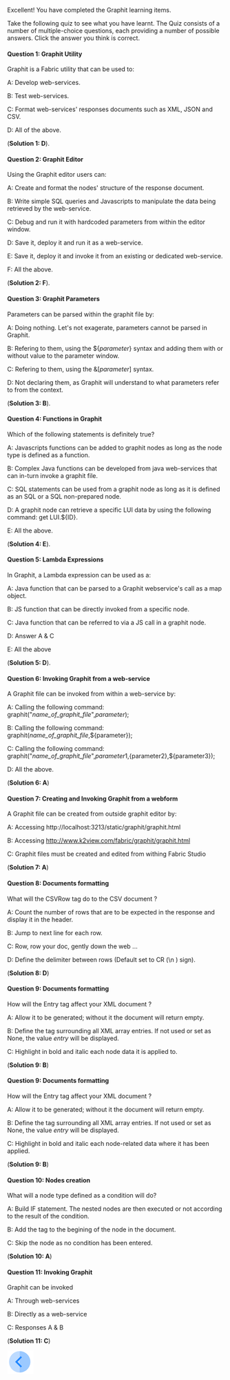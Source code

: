 
Excellent! 
You have completed the Graphit learning items.


Take the following quiz to see what you have learnt. The Quiz consists of a number of multiple-choice questions, each providing a number of possible answers. Click the answer you think is correct. 



#### Question 1: Graphit Utility

Graphit is a Fabric utility that can be used to:

A: Develop web-services.

B: Test web-services. 

C: Format web-services' responses documents such as XML, JSON and CSV.

D: All of the above.

(**Solution 1: D**).



#### Question 2: Graphit Editor

Using the Graphit editor users can:

A: Create and format the nodes' structure of the response document.

B: Write simple SQL queries and Javascripts to manipulate the data being retrieved by the web-service.

C: Debug and run it with hardcoded parameters from within the editor window.

D: Save it, deploy it and run it as a web-service.

E: Save it, deploy it and invoke it from an existing or dedicated web-service.

F: All the above.

(**Solution 2: F**).



#### Question 3: Graphit Parameters

Parameters can be parsed within the graphit file by:

A: Doing nothing. Let's not exagerate, parameters cannot be parsed in Graphit.

B: Refering to them, using the ${*parameter*} syntax and adding them with or without value to the parameter window.

C: Refering to them, using the &[*parameter*] syntax.

D: Not declaring them, as Graphit will understand to what parameters refer to from the context.  

(**Solution 3: B**).



#### Question 4: Functions in Graphit

Which of the following statements is definitely true?

A: Javascripts functions can be added to graphit nodes as long as the node type is defined as a function.

B: Complex Java functions can be developed from java web-services that can in-turn invoke a graphit file.

C: SQL statements can be used from a graphit node as long as it is defined as an SQL or a SQL non-prepared node.

D: A graphit node can retrieve a specific LUI data by using the following command: get LUI.${ID}.

E: All the above.

(**Solution 4: E**).



#### Question 5: Lambda Expressions

In Graphit, a Lambda expression can be used as a:

A: Java function that can be parsed to a Graphit webservice's call as a map object.

B: JS function that can be directly invoked from a specific node.

C: Java function that can be referred to via a JS call in a graphit node.

D: Answer A & C

E: All the above

(**Solution 5: D**).


#### Question 6: Invoking Graphit from a web-service

A Graphit file can be invoked from within a web-service by:

A: Calling the following command: graphit("*name_of_graphit_file*",*parameter*);

B: Calling the following command: graphit(*name_of_graphit_file*,${parameter});

C: Calling the following command: graphit("*name_of_graphit_file*",${parameter1},${parameter2},${parameter3});

D: All the above.

(**Solution 6: A**)


#### Question 7: Creating and Invoking Graphit from a webform

A Graphit file can be created from outside graphit editor by:

A: Accessing http://localhost:3213/static/graphit/graphit.html

B: Accessing http://www.k2view.com/fabric/graphit/graphit.html

C: Graphit files must be created and edited from withing Fabric Studio

(**Solution 7: A**)


#### Question 8: Documents formatting

What will the CSVRow tag do to the CSV document ?

A: Count the number of rows that are to be expected in the response and display it in the header. 

B: Jump to next line for each row.

C: Row, row your doc, gently down the web ...

D: Define the delimiter between rows (Default set to CR (\n ) sign).

(**Solution 8: D**)


#### Question 9: Documents formatting

How will the Entry tag affect your XML document ? 

A: Allow it to be generated; without it the document will return empty. 

B: Define the tag surrounding all XML array entries. If not used or set as None, the value *entry* will be displayed.

C: Highlight in bold and italic each node data it is applied to.

(**Solution 9: B**)


#### Question 9: Documents formatting

How will the Entry tag affect your XML document ? 

A: Allow it to be generated; without it the document will return empty. 

B: Define the tag surrounding all XML array entries. If not used or set as None, the value *entry* will be displayed.

C: Highlight in bold and italic each node-related data where it has been applied.

(**Solution 9: B**)


#### Question 10: Nodes creation 

What will a node type defined as a condition will do?

A: Build IF statement. The nested nodes are then executed or not according to the result of the condition. 

B: Add the tag <Condition> to the begining of the node in the document.

C: Skip the node as no condition has been entered.

(**Solution 10: A**)


#### Question 11: Invoking Graphit

Graphit can be invoked

A: Through web-services

B: Directly as a web-service

C: Responses A & B

(**Solution 11: C**)



[![Previous](/articles/images/Previous.png)](/academy/Training_Level_1/06_web_services/06_how_to_use_graphit.md)
